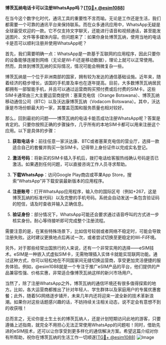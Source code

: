 **博茨瓦纳电话卡可以注册WhatsApp吗？[[TG💪+ @esim1088](https://t.me/s/esim1088)]**

在当今这个数字化时代，通讯工具的重要性不言而喻。无论是工作还是生活，我们都需要一个可靠的通讯平台来保持联系。而在众多通讯应用中，WhatsApp无疑是全球最受欢迎的一款。它不仅支持文字聊天，还能进行语音和视频通话，甚至能发送图片、文件等多媒体内容。但问题来了：如果你身处博茨瓦纳，使用当地的电话卡是否可以顺利注册并使用WhatsApp呢？

首先，我们需要明确一点：WhatsApp是一款基于互联网的应用程序，因此只要你的设备能够连接到网络（无论是Wi-Fi还是移动数据），理论上就可以正常使用。然而，具体到博茨瓦纳的实际情况，情况可能会稍微复杂一些。

博茨瓦纳是一个位于非洲南部的国家，拥有较为发达的通信基础设施。近年来，随着经济的稳步增长，该国的手机普及率也在逐年提高。目前，大多数博茨瓦纳居民都拥有一部智能手机，并且可以通过运营商购买预付费或后付费的SIM卡。这些SIM卡通常由三大主要运营商提供：塞莱克电信（Orange Botswana）、博茨瓦纳移动通信公司（BTC）以及沃达康博茨瓦纳（Vodacom Botswana）。其中，沃达康是市场份额最大的一家，其覆盖范围和服务质量也相对较好。

那么，回到最初的问题——博茨瓦纳的电话卡能否成功注册WhatsApp呢？答案是肯定的。只要你按照正确的步骤操作，几乎所有的本地SIM卡都可以用来注册这个应用。以下是具体的步骤：

1. **获取电话卡**：前往任意一家沃达康、BTC或者塞莱克电信的营业厅，选择一款适合自己的套餐并购买一张SIM卡。记得带上身份证件以完成实名登记。

2. **激活号码**：将新买的SIM卡插入手机后，拨打电话给客服热线确认号码是否已激活。如果遇到任何问题，可以直接咨询工作人员寻求帮助。

3. **下载WhatsApp**：访问Google Play商店或苹果App Store，搜索“WhatsApp”并下载安装最新版本的应用程序。

4. **注册账号**：打开WhatsApp应用程序，输入你的国际区号（例如+267，这是博茨瓦纳的标准代码）以及完整的手机号码。系统会自动发送一条包含验证码的短信，请及时查收并输入正确信息。

5. **验证身份**：部分情况下，WhatsApp可能还会要求通过语音呼叫的方式进一步核实身份。耐心等待接听即可完成整个注册流程。

需要注意的是，在某些特殊场景下，比如信号较弱或者网络不稳定时，可能会导致注册失败。这时建议更换地点后再试一次，或者尝试切换至更稳定的Wi-Fi环境。

另外，对于那些经常出国旅行的人来说，还有一个非常实用的选择——eSIM技术。eSIM是一种嵌入式虚拟SIM卡，无需物理插入实体卡就能实现联网功能。通过这种方式，你可以轻松地在不同国家间无缝切换运营商，享受更加灵活便捷的服务体验。例如，@esim1088就是一个专注于推广eSIM产品的平台，他们提供的产品兼容性强、价格实惠，非常适合像博茨瓦纳这样的新兴市场用户。

当然了，除了注册WhatsApp之外，博茨瓦纳的通信环境还有很多值得探索的地方。比如，各大运营商都推出了针对年轻人、学生群体以及家庭用户的专属优惠套餐；此外，随着5G网络逐步铺开，未来几年内还将迎来一波全新的技术革新浪潮。如果你对这些话题感兴趣的话，不妨持续关注相关动态，说不定会有意想不到的收获哦！

总而言之，无论你是土生土长的博茨瓦纳人，还是计划短期访问此地的游客，只要遵循上述指南，就完全不用担心无法正常使用WhatsApp的问题啦！同时，借助先进的eSIM技术，还可以让你享受到更多样化的通信解决方案。希望这篇介绍对你有所帮助，祝你在博茨瓦纳的生活工作一切顺遂[[TG💪+ @esim1088](https://t.me/s/esim1088)] ![Image](https://i.postimg.cc/4NQfJmqS/Snipaste-2025-05-13-00-14-12.png)